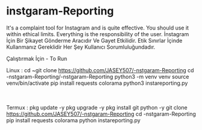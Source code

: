 # instgaram-Reporting
It's a complaint tool for Instagram and is quite effective. You should use it within ethical limits. Everything is the responsibility of the user.                              İnstagram İçin Bir Şikayet Gönderme Aracıdır Ve Gayet Etkilidir. Etik Sınırlar İçinde Kullanmanız Gereklidir Her Şey Kullanıcı Sorumluluğundadır. 




Çalıştırmak İçin - To Run



Linux : 
cd ~git clone https://github.com/JASEY507/-nstgaram-Reporting
cd -nstgaram-Reporting/-nstgaram-Reporting
python3 -m venv venv
source venv/bin/activate
pip install requests colorama
python3 instareporting.py

ㅤㅤㅤㅤㅤㅤ
ㅤㅤㅤㅤㅤㅤ
ㅤㅤㅤㅤㅤㅤ
ㅤㅤㅤㅤㅤㅤ

Termux : pkg update -y
pkg upgrade -y
pkg install git python -y
git clone https://github.com/JASEY507/-nstgaram-Reporting
cd -nstgaram-Reporting
pip install requests colorama
python instareporting.py







